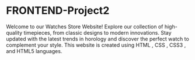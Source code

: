 # FRONTEND-Project2
Welcome to our Watches Store Website! Explore our collection of high-quality timepieces, from classic designs to modern innovations. Stay updated with the latest trends in horology and discover the perfect watch to complement your style.
This website is created using HTML , CSS , CSS3 , and HTML5 languages.
